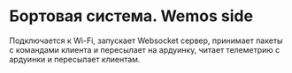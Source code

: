 # Бортовая система. Wemos side

Подключается к Wi-Fi, запускает Websocket сервер, принимает пакеты с командами клиента и пересылает на ардуинку, читает телеметрию с ардуинки и пересылает клиентам.
